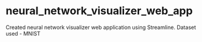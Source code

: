 # neural_network_visualizer_web_app
Created neural network visualizer web application using Streamline. Dataset used - MNIST
